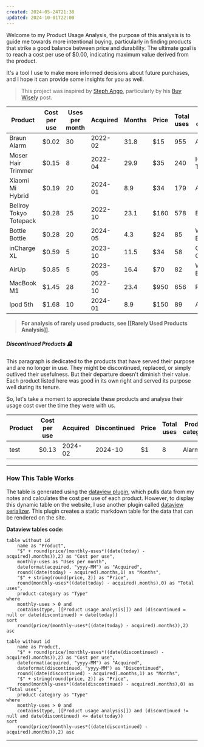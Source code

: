 ```yaml
---
created: 2024-05-24T21:38
updated: 2024-10-01T22:00
---
```


Welcome to my Product Usage Analysis, the purpose of this analysis is to guide me towards more intentional buying, particularly in finding products that strike a good balance between price and durability. The ultimate goal is to reach a cost per use of $0.00, indicating maximum value derived from the product.

It's a tool I use to make more informed decisions about future purchases, and I hope it can provide some insights for you as well.

>This project was inspired by [Steph Ango](https://stephango.com/about), particularly by his [Buy Wisely](https://stephango.com/buy-wisely) post.

<!-- QueryToSerialize: table without id name as Product, "$" + round(price/(monthly-uses*((date(today) - acquired).months)),2) as "Cost per use", monthly-uses as "Uses per month", dateformat(acquired, "yyyy-MM") as Acquired, round((date(today) - acquired).months,1) as "Months", "$" + string(round(price, 2)) as Price, round(monthly-uses*((date(today) - acquired).months),0) as "Total uses",  product-category as "Product category" where monthly-uses > 0 and contains(type, [[Product usage analysis]]) and (discontinued = null or date(discontinued) > date(today)) sort round(price/(monthly-uses*((date(today) - acquired).months)),2) asc -->
<!-- SerializedQuery: table without id name as Product, "$" + round(price/(monthly-uses*((date(today) - acquired).months)),2) as "Cost per use", monthly-uses as "Uses per month", dateformat(acquired, "yyyy-MM") as Acquired, round((date(today) - acquired).months,1) as "Months", "$" + string(round(price, 2)) as Price, round(monthly-uses*((date(today) - acquired).months),0) as "Total uses",  product-category as "Product category" where monthly-uses > 0 and contains(type, [[Product usage analysis]]) and (discontinued = null or date(discontinued) > date(today)) sort round(price/(monthly-uses*((date(today) - acquired).months)),2) asc -->

| Product                | Cost per use | Uses per month | Acquired | Months | Price | Total uses | Product category |
| ---------------------- | ------------ | -------------- | -------- | ------ | ----- | ---------- | ---------------- |
| Braun Alarm            | $0.02        | 30             | 2022-02  | 31.8   | $15   | 955        | Alarm            |
| Moser Hair Trimmer     | $0.15        | 8              | 2022-04  | 29.9   | $35   | 240        | Hair Trimmer     |
| Xiaomi Mi Hybrid       | $0.19        | 20             | 2024-01  | 8.9    | $34   | 179        | Audio            |
| Bellroy Tokyo Totepack | $0.28        | 25             | 2022-10  | 23.1   | $160  | 578        | Backpack         |
| Bottle Bottle          | $0.28        | 20             | 2024-05  | 4.3    | $24   | 85         | Water Bottle     |
| inCharge XL            | $0.59        | 5              | 2023-10  | 11.5   | $34   | 58         | Charging Cable   |
| AirUp                  | $0.85        | 5              | 2023-05  | 16.4   | $70   | 82         | Water Bottle     |
| MacBook M1             | $1.45        | 28             | 2022-10  | 23.4   | $950  | 656        | PC               |
| Ipod 5th               | $1.68        | 10             | 2024-01  | 8.9    | $150  | 89         | Audio            |
<!-- SerializedQuery END -->

>**For analysis of rarely used products, see [[Rarely Used Products Analysis]].**

##### Discontinued Products 🪦
This paragraph is dedicated to the products that have served their purpose and are no longer in use. They might be discontinued, replaced, or simply outlived their usefulness. But their departure doesn't diminish their value. Each product listed here was good in its own right and served its purpose well during its tenure. 

So, let's take a moment to appreciate these products and analyse their usage cost over the time they were with us.

<!-- QueryToSerialize: table without id name as Product, "$" + round(price/(monthly-uses*((date(discontinued) - acquired).months)),2) as "Cost per use", dateformat(acquired, "yyyy-MM") as Acquired, dateformat(discontinued, "yyyy-MM") as "Discontinued", "$" + string(round(price, 2)) as Price, round(monthly-uses*((date(discontinued) - acquired).months),0) as "Total uses", product-category as "Product category" where monthly-uses > 0 and contains(type, [[Product usage analysis]]) and (discontinued != null and date(discontinued) <= date(today)) sort round(price/(monthly-uses*((date(discontinued) - acquired).months)),2) asc -->
<!-- SerializedQuery: table without id name as Product, "$" + round(price/(monthly-uses*((date(discontinued) - acquired).months)),2) as "Cost per use", dateformat(acquired, "yyyy-MM") as Acquired, dateformat(discontinued, "yyyy-MM") as "Discontinued", "$" + string(round(price, 2)) as Price, round(monthly-uses*((date(discontinued) - acquired).months),0) as "Total uses", product-category as "Product category" where monthly-uses > 0 and contains(type, [[Product usage analysis]]) and (discontinued != null and date(discontinued) <= date(today)) sort round(price/(monthly-uses*((date(discontinued) - acquired).months)),2) asc -->

| Product | Cost per use | Acquired | Discontinued | Price | Total uses | Product category |
| ------- | ------------ | -------- | ------------ | ----- | ---------- | ---------------- |
| test    | $0.13        | 2024-02  | 2024-10      | $1    | 8          | Alarm            |
<!-- SerializedQuery END -->

---
### How This Table Works

The table is generated using the [dataview plugin](https://github.com/blacksmithgu/obsidian-dataview), which pulls data from my notes and calculates the cost per use of each product. However, to display this dynamic table on the website, I use another plugin called [dataview serializer](https://github.com/dsebastien/obsidian-dataview-serializer). This plugin creates a static markdown table for the data that can be rendered on the site.

**Dataview tables code:**

```dataview
table without id
    name as "Product",
    "$" + round(price/(monthly-uses*((date(today) - acquired).months)),2) as "Cost per use",
    monthly-uses as "Uses per month",
    dateformat(acquired, "yyyy-MM") as "Acquired",
    round((date(today) - acquired).months,1) as "Months",
    "$" + string(round(price, 2)) as "Price",
    round(monthly-uses*((date(today) - acquired).months),0) as "Total uses",
    product-category as "Type"
where
    monthly-uses > 0 and
    contains(type, [[Product usage analysis]]) and (discontinued = null or date(discontinued) > date(today))
sort
    round(price/(monthly-uses*((date(today) - acquired).months)),2) asc
```

```dataview
table without id
    name as Product,
    "$" + round(price/(monthly-uses*((date(discontinued) - acquired).months)),2) as "Cost per use",
    dateformat(acquired, "yyyy-MM") as "Acquired",
    dateformat(discontinued, "yyyy-MM") as "Discontinued",
    round((date(discontinued) - acquired).months,1) as "Months",
    "$" + string(round(price, 2)) as "Price",
    round(monthly-uses*((date(discontinued) - acquired).months),0) as "Total uses",
    product-category as "Type"
where
    monthly-uses > 0 and
    contains(type, [[Product usage analysis]]) and (discontinued != null and date(discontinued) <= date(today))
sort
    round(price/(monthly-uses*((date(discontinued) - acquired).months)),2) asc
```

---
